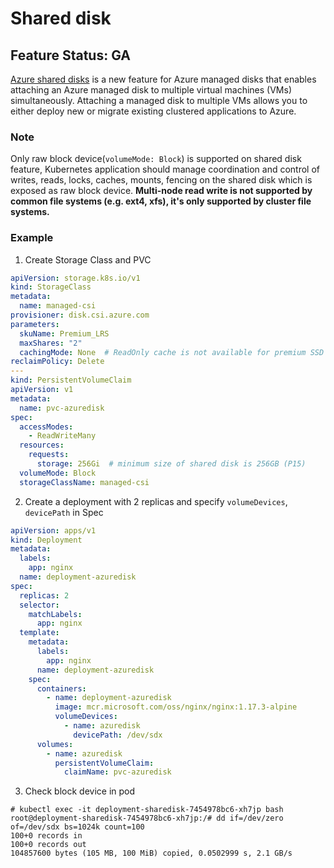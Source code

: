 # Shared disk

## Feature Status: GA

[Azure shared disks](https://docs.microsoft.com/en-us/azure/virtual-machines/windows/disks-shared) is a new feature for Azure managed disks that enables attaching an Azure managed disk to multiple virtual machines (VMs) simultaneously. Attaching a managed disk to multiple VMs allows you to either deploy new or migrate existing clustered applications to Azure.

### Note

Only raw block device(`volumeMode: Block`) is supported on shared disk feature, Kubernetes application should manage coordination and control of writes, reads, locks, caches, mounts, fencing on the shared disk which is exposed as raw block device. **Multi-node read write is not supported by common file systems (e.g. ext4, xfs), it's only supported by cluster file systems.**


###  Example
1. Create Storage Class and PVC

```yaml
apiVersion: storage.k8s.io/v1
kind: StorageClass
metadata:
  name: managed-csi
provisioner: disk.csi.azure.com
parameters:
  skuName: Premium_LRS
  maxShares: "2"
  cachingMode: None  # ReadOnly cache is not available for premium SSD with maxShares>1
reclaimPolicy: Delete
---
kind: PersistentVolumeClaim
apiVersion: v1
metadata:
  name: pvc-azuredisk
spec:
  accessModes:
    - ReadWriteMany
  resources:
    requests:
      storage: 256Gi  # minimum size of shared disk is 256GB (P15)
  volumeMode: Block
  storageClassName: managed-csi
```

2. Create a deployment with 2 replicas and specify `volumeDevices`, `devicePath` in Spec

```yaml
apiVersion: apps/v1
kind: Deployment
metadata:
  labels:
    app: nginx
  name: deployment-azuredisk
spec:
  replicas: 2
  selector:
    matchLabels:
      app: nginx
  template:
    metadata:
      labels:
        app: nginx
      name: deployment-azuredisk
    spec:
      containers:
        - name: deployment-azuredisk
          image: mcr.microsoft.com/oss/nginx/nginx:1.17.3-alpine
          volumeDevices:
            - name: azuredisk
              devicePath: /dev/sdx
      volumes:
        - name: azuredisk
          persistentVolumeClaim:
            claimName: pvc-azuredisk
```

3. Check block device in pod

```console
# kubectl exec -it deployment-sharedisk-7454978bc6-xh7jp bash
root@deployment-sharedisk-7454978bc6-xh7jp:/# dd if=/dev/zero of=/dev/sdx bs=1024k count=100
100+0 records in
100+0 records out
104857600 bytes (105 MB, 100 MiB) copied, 0.0502999 s, 2.1 GB/s
```
